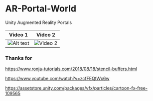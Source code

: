 # AR-Portal-World
Unity Augmented Reality Portals


| Video 1                     | Video 2                     |
| ----------------------------------- | ----------------------------------- |
| ![Alt text](/SS/1.gif "Example Gif") | ![Video 2](/SS/2.gif "2") |

### Thanks for
https://www.ronja-tutorials.com/2018/08/18/stencil-buffers.html

https://www.youtube.com/watch?v=zcfFEQtWx6w

https://assetstore.unity.com/packages/vfx/particles/cartoon-fx-free-109565